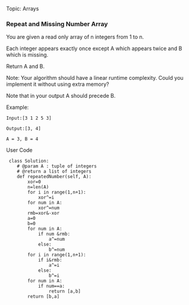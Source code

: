 Topic: Arrays
### Repeat and Missing Number Array
You are given a read only array of n integers from 1 to n.

Each integer appears exactly once except A which appears twice and B which is missing.

Return A and B.

Note: Your algorithm should have a linear runtime complexity. Could you implement it without using extra memory?

Note that in your output A should precede B.

Example:
```
Input:[3 1 2 5 3] 

Output:[3, 4] 

A = 3, B = 4
```
User Code
```
 class Solution:
    # @param A : tuple of integers
    # @return a list of integers
    def repeatedNumber(self, A):
        xor=0
        n=len(A)
        for i in range(1,n+1):
            xor^=i
        for num in A:
            xor^=num
        rmb=xor&-xor
        a=0
        b=0
        for num in A:
            if num &rmb:
                a^=num
            else:
                b^=num
        for i in range(1,n+1):
            if i&rmb:
                a^=i
            else:
                b^=i
        for num in A:
            if num==a:
                return [a,b]
        return [b,a]
 
```



